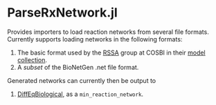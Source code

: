 # ParseRxNetwork.jl

Provides importers to load reaction networks from several file formats. Currently supports loading networks in the following formats:
1. The basic format used by the [RSSA](https://www.cosbi.eu/research/prototypes/rssa) group at COSBI in their [model collection](https://www.cosbi.eu/prototypes/jLiexDeBIgFV4zxwnKiW97oc4BjTtIoRGajqdUz4.zip).
2. A *subset* of the BioNetGen .net file format.

Generated networks can currently then be output to
1. [DiffEqBiological](https://github.com/JuliaDiffEq/DiffEqBiological.jl/), as a `min_reaction_network`.